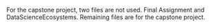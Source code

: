 For the capstone project, two files are not used.   Final Assignment and DataScienceEcosystems.  Remaining files are for the capstone project.
